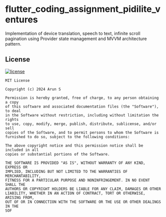 # flutter_coding_assignment_pidilite_ventures

Implementation of device translation, speech to text, infinite scroll pagination using Provider state management and MVVM architecture pattern.

## License

[![license](https://img.shields.io/github/license/DAVFoundation/captain-n3m0.svg?style=flat-square)](https://github.com/arunsacharyadev/flutter_coding_assignment_pidilite_ventures/blob/main/LICENSE)

```
MIT License

Copyright (c) 2024 Arun S

Permission is hereby granted, free of charge, to any person obtaining a copy
of this software and associated documentation files (the "Software"), to deal
in the Software without restriction, including without limitation the rights
to use, copy, modify, merge, publish, distribute, sublicense, and/or sell
copies of the Software, and to permit persons to whom the Software is
furnished to do so, subject to the following conditions:

The above copyright notice and this permission notice shall be included in all
copies or substantial portions of the Software.

THE SOFTWARE IS PROVIDED "AS IS", WITHOUT WARRANTY OF ANY KIND, EXPRESS OR
IMPLIED, INCLUDING BUT NOT LIMITED TO THE WARRANTIES OF MERCHANTABILITY,
FITNESS FOR A PARTICULAR PURPOSE AND NONINFRINGEMENT. IN NO EVENT SHALL THE
AUTHORS OR COPYRIGHT HOLDERS BE LIABLE FOR ANY CLAIM, DAMAGES OR OTHER
LIABILITY, WHETHER IN AN ACTION OF CONTRACT, TORT OR OTHERWISE, ARISING FROM,
OUT OF OR IN CONNECTION WITH THE SOFTWARE OR THE USE OR OTHER DEALINGS IN THE
SOF
